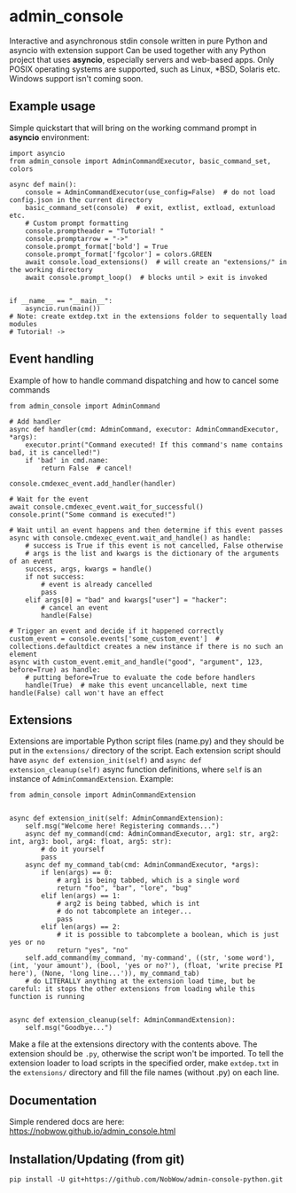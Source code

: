 # admin_console
Interactive and asynchronous stdin console written in pure Python and asyncio with extension support
Can be used together with any Python project that uses __asyncio__, especially servers and web-based apps.
Only POSIX operating systems are supported, such as Linux, \*BSD, Solaris etc.
Windows support isn't coming soon.
## Example usage
Simple quickstart that will bring on the working command prompt in __asyncio__ environment:
```python3
import asyncio
from admin_console import AdminCommandExecutor, basic_command_set, colors

async def main():
    console = AdminCommandExecutor(use_config=False)  # do not load config.json in the current directory
    basic_command_set(console)  # exit, extlist, extload, extunload etc.
    # Custom prompt formatting
    console.promptheader = "Tutorial! "
    console.promptarrow = "->"
    console.prompt_format['bold'] = True
    console.prompt_format['fgcolor'] = colors.GREEN
    await console.load_extensions()  # will create an "extensions/" in the working directory
    await console.prompt_loop()  # blocks until > exit is invoked


if __name__ == "__main__":
    asyncio.run(main())
# Note: create extdep.txt in the extensions folder to sequentally load modules
# Tutorial! -> 
```
## Event handling
Example of how to handle command dispatching and how to cancel some commands
```python3
from admin_console import AdminCommand

# Add handler
async def handler(cmd: AdminCommand, executor: AdminCommandExecutor, *args):
    executor.print("Command executed! If this command's name contains bad, it is cancelled!")
    if 'bad' in cmd.name:
        return False  # cancel!

console.cmdexec_event.add_handler(handler)

# Wait for the event
await console.cmdexec_event.wait_for_successful()
console.print("Some command is executed!")

# Wait until an event happens and then determine if this event passes
async with console.cmdexec_event.wait_and_handle() as handle:
    # success is True if this event is not cancelled, False otherwise
    # args is the list and kwargs is the dictionary of the arguments of an event
    success, args, kwargs = handle()
    if not success:
        # event is already cancelled
        pass
    elif args[0] = "bad" and kwargs["user"] = "hacker":
        # cancel an event
        handle(False)

# Trigger an event and decide if it happened correctly
custom_event = console.events['some_custom_event']  # collections.defaultdict creates a new instance if there is no such an element
async with custom_event.emit_and_handle("good", "argument", 123, before=True) as handle:
    # putting before=True to evaluate the code before handlers
    handle(True)  # make this event uncancellable, next time handle(False) call won't have an effect
```
## Extensions
Extensions are importable Python script files (name.py) and they should be put in the `extensions/` directory of the script.
Each extension script should have `async def extension_init(self)` and `async def extension_cleanup(self)` async function definitions,
where `self` is an instance of `AdminCommandExtension`. Example:
```python3
from admin_console import AdminCommandExtension


async def extension_init(self: AdminCommandExtension):
    self.msg("Welcome here! Registering commands...")
    async def my_command(cmd: AdminCommandExecutor, arg1: str, arg2: int, arg3: bool, arg4: float, arg5: str):
        # do it yourself
        pass
    async def my_command_tab(cmd: AdminCommandExecutor, *args):
        if len(args) == 0:
            # arg1 is being tabbed, which is a single word
            return "foo", "bar", "lore", "bug"
        elif len(args) == 1:
            # arg2 is being tabbed, which is int
            # do not tabcomplete an integer...
            pass
        elif len(args) == 2:
            # it is possible to tabcomplete a boolean, which is just yes or no
            return "yes", "no"
    self.add_command(my_command, 'my-command', ((str, 'some word'), (int, 'your amount'), (bool, 'yes or no?'), (float, 'write precise PI here'), (None, 'long line...')), my_command_tab)
    # do LITERALLY anything at the extension load time, but be careful: it stops the other extensions from loading while this function is running


async def extension_cleanup(self: AdminCommandExtension):
    self.msg("Goodbye...")
```
Make a file at the extensions directory with the contents above. The extension should be `.py`, otherwise the script won't be imported.
To tell the extension loader to load scripts in the specified order, make `extdep.txt` in the `extensions/` directory
and fill the file names (without .py) on each line.
## Documentation
Simple rendered docs are here: https://nobwow.github.io/admin_console.html
## Installation/Updating (from git)

`pip install -U git+https://github.com/NobWow/admin-console-python.git`
